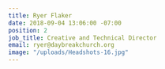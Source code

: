 ```yaml
---
title: Ryer Flaker
date: 2018-09-04 13:06:00 -07:00
position: 2
job_title: Creative and Technical Director
email: ryer@daybreakchurch.org
image: "/uploads/Headshots-16.jpg"
---
```



